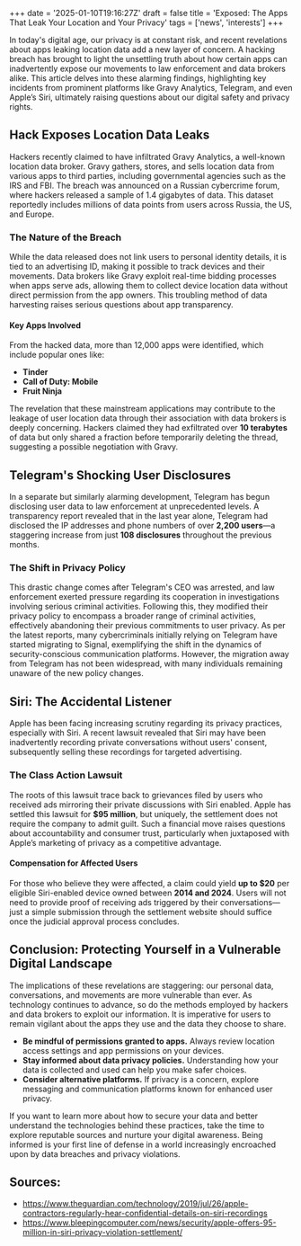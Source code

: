 +++
date = '2025-01-10T19:16:27Z'
draft = false
title = 'Exposed: The Apps That Leak Your Location and Your Privacy'
tags = ['news', 'interests']
+++

In today's digital age, our privacy is at constant risk, and recent revelations about apps leaking location data add a new layer of concern. A hacking breach has brought to light the unsettling truth about how certain apps can inadvertently expose our movements to law enforcement and data brokers alike. This article delves into these alarming findings, highlighting key incidents from prominent platforms like Gravy Analytics, Telegram, and even Apple’s Siri, ultimately raising questions about our digital safety and privacy rights.

## Hack Exposes Location Data Leaks

Hackers recently claimed to have infiltrated Gravy Analytics, a well-known location data broker. Gravy gathers, stores, and sells location data from various apps to third parties, including governmental agencies such as the IRS and FBI. The breach was announced on a Russian cybercrime forum, where hackers released a sample of 1.4 gigabytes of data. This dataset reportedly includes millions of data points from users across Russia, the US, and Europe.

### The Nature of the Breach

While the data released does not link users to personal identity details, it is tied to an advertising ID, making it possible to track devices and their movements. Data brokers like Gravy exploit real-time bidding processes when apps serve ads, allowing them to collect device location data without direct permission from the app owners. This troubling method of data harvesting raises serious questions about app transparency.

#### Key Apps Involved

From the hacked data, more than 12,000 apps were identified, which include popular ones like:
- **Tinder**
- **Call of Duty: Mobile**
- **Fruit Ninja**  

The revelation that these mainstream applications may contribute to the leakage of user location data through their association with data brokers is deeply concerning. Hackers claimed they had exfiltrated over **10 terabytes** of data but only shared a fraction before temporarily deleting the thread, suggesting a possible negotiation with Gravy.

## Telegram's Shocking User Disclosures

In a separate but similarly alarming development, Telegram has begun disclosing user data to law enforcement at unprecedented levels. A transparency report revealed that in the last year alone, Telegram had disclosed the IP addresses and phone numbers of over **2,200 users**—a staggering increase from just **108 disclosures** throughout the previous months.

### The Shift in Privacy Policy

This drastic change comes after Telegram's CEO was arrested, and law enforcement exerted pressure regarding its cooperation in investigations involving serious criminal activities. Following this, they modified their privacy policy to encompass a broader range of criminal activities, effectively abandoning their previous commitments to user privacy. As per the latest reports, many cybercriminals initially relying on Telegram have started migrating to Signal, exemplifying the shift in the dynamics of security-conscious communication platforms. However, the migration away from Telegram has not been widespread, with many individuals remaining unaware of the new policy changes.

## Siri: The Accidental Listener

Apple has been facing increasing scrutiny regarding its privacy practices, especially with Siri. A recent lawsuit revealed that Siri may have been inadvertently recording private conversations without users' consent, subsequently selling these recordings for targeted advertising.

### The Class Action Lawsuit

The roots of this lawsuit trace back to grievances filed by users who received ads mirroring their private discussions with Siri enabled. Apple has settled this lawsuit for **$95 million**, but uniquely, the settlement does not require the company to admit guilt. Such a financial move raises questions about accountability and consumer trust, particularly when juxtaposed with Apple’s marketing of privacy as a competitive advantage.  

#### Compensation for Affected Users

For those who believe they were affected, a claim could yield **up to $20** per eligible Siri-enabled device owned between **2014 and 2024**. Users will not need to provide proof of receiving ads triggered by their conversations—just a simple submission through the settlement website should suffice once the judicial approval process concludes.

## Conclusion: Protecting Yourself in a Vulnerable Digital Landscape

The implications of these revelations are staggering: our personal data, conversations, and movements are more vulnerable than ever. As technology continues to advance, so do the methods employed by hackers and data brokers to exploit our information. It is imperative for users to remain vigilant about the apps they use and the data they choose to share.

- **Be mindful of permissions granted to apps.** Always review location access settings and app permissions on your devices.
- **Stay informed about data privacy policies.** Understanding how your data is collected and used can help you make safer choices.
- **Consider alternative platforms.** If privacy is a concern, explore messaging and communication platforms known for enhanced user privacy.

If you want to learn more about how to secure your data and better understand the technologies behind these practices, take the time to explore reputable sources and nurture your digital awareness. Being informed is your first line of defense in a world increasingly encroached upon by data breaches and privacy violations.

## Sources:
- https://www.theguardian.com/technology/2019/jul/26/apple-contractors-regularly-hear-confidential-details-on-siri-recordings
- https://www.bleepingcomputer.com/news/security/apple-offers-95-million-in-siri-privacy-violation-settlement/

